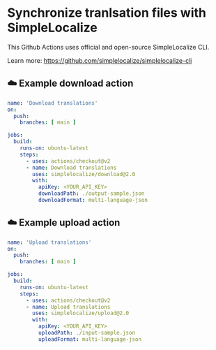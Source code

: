 # Synchronize tranlsation files with SimpleLocalize

This Github Actions uses official and open-source SimpleLocalize CLI.

Learn more: https://github.com/simplelocalize/simplelocalize-cli

## ☁️ Example download action

```yml
name: 'Download translations'
on:
  push:
    branches: [ main ]

jobs:
  build:
    runs-on: ubuntu-latest
    steps:
      - uses: actions/checkout@v2
      - name: Download translations
        uses: simplelocalize/download@2.0
        with:
          apiKey: <YOUR_API_KEY>
          downloadPath: ./output-sample.json
          downloadFormat: multi-language-json
```

## ☁️ Example upload action

```yml
name: 'Upload translations'
on:
  push:
    branches: [ main ]

jobs:
  build:
    runs-on: ubuntu-latest
    steps:
      - uses: actions/checkout@v2
      - name: Upload translations
        uses: simplelocalize/upload@2.0
        with:
          apiKey: <YOUR_API_KEY>
          uploadPath: ./input-sample.json
          uploadFormat: multi-language-json
```
